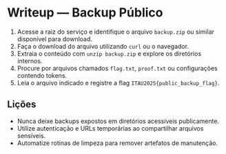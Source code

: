 # Writeup — Backup Público

1. Acesse a raiz do serviço e identifique o arquivo `backup.zip` ou similar disponível para download.
2. Faça o download do arquivo utilizando `curl` ou o navegador.
3. Extraia o conteúdo com `unzip backup.zip` e explore os diretórios internos.
4. Procure por arquivos chamados `flag.txt`, `proof.txt` ou configurações contendo tokens.
5. Leia o arquivo indicado e registre a flag `ITAU2025{public_backup_flag}`.

## Lições
- Nunca deixe backups expostos em diretórios acessíveis publicamente.
- Utilize autenticação e URLs temporárias ao compartilhar arquivos sensíveis.
- Automatize rotinas de limpeza para remover artefatos de manutenção.
